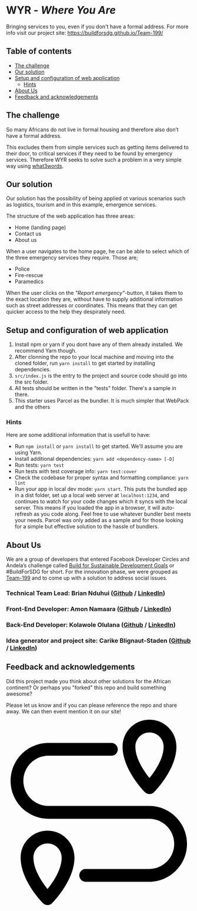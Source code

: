 # WYR - *Where You Are*

Bringing services to you, even if you don't have a formal address.
For more info visit our project site: https://buildforsdg.github.io/Team-199/

## Table of contents

- [The challenge](#the-challenge)
- [Our solution](#our-solution)
- [Setup and configuration of web application](#setup-and-configuration-of-web-application)
  * [Hints](#hints)
- [About Us](#about-us)
-  [Feedback and acknowledgements](#feedback-and-acknowledgements)

##  The challenge

So many Africans do not live in formal housing and therefore also don’t have a formal address.

This excludes them from simple services such as getting items delivered to their door, to critical services if they need to be found by emergency services. 
Therefore WYR seeks to solve such a problem in a very simple way using [what3words](https://what3words.com/).

## Our solution

Our solution has the possibility of being applied ot various scenarios such as logistics, tourism and in this example, emergence services.

The structure of the web application has three areas: 

* Home (landing page)
* Contact us
* About us

When a user navigates to the home page, he can be able to select which of the three emergency services they require. Those are;

* Police
* Fire-rescue
* Paramedics

When the user clicks on the _"Report emergency"_-button, it takes them to the exact location they are, without have to supply additional information such as street addresses or coordinates. This means that they can get quicker access to the help they despirately need.

## Setup and configuration of web application

1. Install npm or yarn if you dont have any of them already installed. We recommend Yarn though.
1. After clonning the repo to your local machine and moving into the cloned folder, run ```yarn install``` to get started by installing dependencies.
1. ```src/index.js``` is the entry to the project and source code should go into the src folder.
1. All tests should be written in the "tests" folder. There's a sample in there.
1. This starter uses Parcel as the bundler. It is much simpler that WebPack and the others

### Hints

Here are some additional information that is usefull to have:

* Run ```npm install``` or ```yarn install``` to get started. We'll assume you are using Yarn.
* Install additional dependencies: ```yarn add <dependency-name> [-D]```
* Run tests: ```yarn test```
* Run tests with test coverage info: ```yarn test:cover```
* Check the codebase for proper syntax and formatting compliance: ```yarn lint```
* Run your app in local dev mode: ```yarn start```. This puts the bundled app in a dist folder, set up a local web server at ```localhost:1234```, and continues to watch for your code changes which it syncs with the local server. This means if you loaded the app in a browser, it will auto-refresh as you code along. Feel free to use whatever bundler best meets your needs. Parcel was only added as a sample and for those looking for a simple but effective solution to the hassle of bundlers.

## About Us
We are a group of developers that entered Facebook Developer Circles and Andela’s challenge called [Build for Sustainable Development Goals](https://buildforsdg.andela.com/) or #BuildForSDG for short. For the innovation phase, we were grouped as [Team-199](https://buildforsdg.github.io/Team-199/whoweare/) and to come up with a solution to address social issues.

 ### **Technical Team Lead:** Brian Nduhui ([Github](https://github.com/Brian-Nduhiu) / [LinkedIn](https://www.linkedin.com/in/brian-nduhiu-358b07121))

 ### **Front-End Developer:** Amon Namaara ([Github](https://github.com/AmonKats-dev) / [LinkedIn](https://www.linkedin.com/in/amon-kats-56137b162))

 ### **Back-End Developer:** Kolawole Olulana ([Github](https://github.com/kolawoletech) / [LinkedIn](https://www.linkedin.com/in/kolawole-olulana-25815622))

### **Idea generator and project site:** Carike Blignaut-Staden  ([Github](https://github.com/carike) / [LinkedIn](https://www.linkedin.com/in/carike))


## Feedback and acknowledgements

Did this project made you think about other solutions for the African continent? Or perhaps you "forked" this repo and build something awesome?

Please let us know and if you can please reference the repo and share away. We can then event mention it on our site!

<svg version="1.1" id="Capa_1" xmlns="http://www.w3.org/2000/svg" xmlns:xlink="http://www.w3.org/1999/xlink" x="0px" y="0px"
	 viewBox="0 0 217.205 217.205" style="enable-background:new 0 0 217.205 217.205;" xml:space="preserve">
<g>
	<path d="M167.631,101.102H49.574c-16.216,0-29.408-13.199-29.408-29.422c0-16.211,13.192-29.399,29.408-29.399h73.789
		c4.143,0,7.5-3.358,7.5-7.5c0-4.142-3.357-7.5-7.5-7.5H49.574c-24.486,0-44.408,19.917-44.408,44.399
		c0,24.494,19.922,44.422,44.408,44.422h118.057c16.216,0,29.408,13.199,29.408,29.423c0,16.211-13.192,29.399-29.408,29.399H93.205
		c-4.142,0-7.5,3.358-7.5,7.5s3.358,7.5,7.5,7.5h74.426c24.486,0,44.408-19.917,44.408-44.399
		C212.039,121.03,192.117,101.102,167.631,101.102z"/>
	<path d="M48.516,130.001c-17.407,0-31.568,14.162-31.568,31.568c0,26.865,25.192,52.367,26.265,53.439
		c1.407,1.407,3.314,2.197,5.304,2.197c1.989,0,3.897-0.79,5.304-2.197c1.072-1.073,26.263-26.574,26.263-53.439
		C80.082,144.163,65.922,130.001,48.516,130.001z M48.516,198.357c-6.477-7.995-16.568-22.713-16.568-36.788
		c0-9.136,7.433-16.568,16.568-16.568c9.135,0,16.566,7.433,16.566,16.568C65.082,175.644,54.991,190.362,48.516,198.357z"/>
	<path d="M168.053,87.202c1.919,0,3.838-0.732,5.302-2.195c1.073-1.072,26.278-26.573,26.278-53.44
		C199.633,14.161,185.466,0,168.053,0c-17.407,0-31.568,14.161-31.568,31.566c0,26.866,25.192,52.367,26.266,53.439
		C164.214,86.47,166.133,87.202,168.053,87.202z M168.053,15c9.143,0,16.58,7.432,16.58,16.566c0,14.076-10.1,28.796-16.579,36.79
		c-6.476-7.994-16.569-22.713-16.569-36.79C151.484,22.432,158.917,15,168.053,15z"/>
</g>
<g>
</svg>
